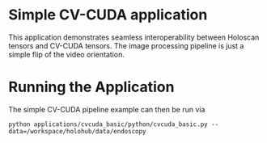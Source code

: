 # Simple CV-CUDA application

This application demonstrates seamless interoperability between Holoscan tensors and CV-CUDA tensors. The image processing pipeline is just a simple flip of the video orientation.

# Running the Application

The simple CV-CUDA pipeline example can then be run via
```
python applications/cvcuda_basic/python/cvcuda_basic.py --data=/workspace/holohub/data/endoscopy
```
